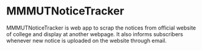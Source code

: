 # MMMUTNoticeTracker

MMMUTNoticeTracker is web app to scrap the notices from official website of college and display at another webpage.
It also informs subscribers whenever new notice is uploaded on the website through email.
